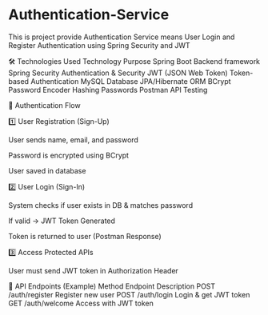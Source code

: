 # Authentication-Service
This is project provide Authentication Service means User Login and Register Authentication using Spring Security and JWT

🛠️ Technologies Used
Technology	Purpose
Spring Boot	Backend framework
Spring Security	Authentication & Security
JWT (JSON Web Token)	Token-based Authentication
MySQL	Database
JPA/Hibernate	ORM
BCrypt Password Encoder	Hashing Passwords
Postman	API Testing

🔐 Authentication Flow

1️⃣ User Registration (Sign-Up)

User sends name, email, and password

Password is encrypted using BCrypt

User saved in database

2️⃣ User Login (Sign-In)

System checks if user exists in DB & matches password

If valid → JWT Token Generated

Token is returned to user (Postman Response)

3️⃣ Access Protected APIs

User must send JWT token in Authorization Header

🔁 API Endpoints (Example)
Method	Endpoint	Description
POST	/auth/register	Register new user
POST	/auth/login	Login & get JWT token
GET	/auth/welcome	Access with JWT token
